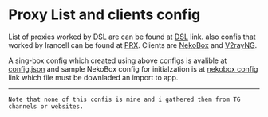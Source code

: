 
# Proxy List and clients config

List of proxies worked by DSL are can be found at [DSL](https://raw.githubusercontent.com/M450ud/PrList/main/dsl.txt "DSL") link. also confis that worked by Irancell can be found at [PRX](https://raw.githubusercontent.com/M450ud/PrList/main/prx.txt "PRX"). 
Clients are [NekoBox](https://github.com/MatsuriDayo/NekoBoxForAndroid/releases "NekoBox") and [V2rayNG](https://github.com/2dust/v2rayNG/releases "V2rayNG").

A sing-box config which created using above configs is avalible at [config.json](https://raw.githubusercontent.com/M450ud/PrList/main/config.json "config.json") and sample NekoBox config for initialzation is at [nekobox config](https://raw.githubusercontent.com/M450ud/PrList/main/nekobox_backup.json "nekobox config") link which file must be downladed an import to app.

------------

`Note that none of this confis is mine and i gathered them from TG channels or websites.`
